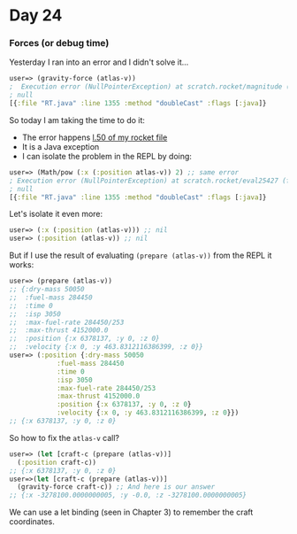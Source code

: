 # Day 24

### Forces (or debug time)

Yesterday I ran into an error and I didn't solve it... 
``` clojure
user=> (gravity-force (atlas-v))
;  Execution error (NullPointerException) at scratch.rocket/magnitude (rocket.clj:50).
; null
[{:file "RT.java" :line 1355 :method "doubleCast" :flags [:java]}
```
So today I am taking the time to do it:
- The error happens [l.50 of my rocket file](https://github.com/estellerostan/scratch/blob/3ebd66d2d59ac3ae28b0c89d91997a3981ec3d96/src/scratch/rocket.clj#L50) 
- It is a Java exception
- I can isolate the problem in the REPL by doing:
``` clojure
user=> (Math/pow (:x (:position atlas-v)) 2) ;; same error
; Execution error (NullPointerException) at scratch.rocket/eval25427 (form-init13815965523664498430.clj:121).
; null
[{:file "RT.java" :line 1355 :method "doubleCast" :flags [:java]}
```
Let's isolate it even more:
``` clojure
user=> (:x (:position (atlas-v))) ;; nil
user=> (:position (atlas-v)) ;; nil 
```
But if I use the result of evaluating `(prepare (atlas-v))` from the REPL it works:
``` clojure
user=> (prepare (atlas-v))
;; {:dry-mass 50050
;;  :fuel-mass 284450
;;  :time 0
;;  :isp 3050
;;  :max-fuel-rate 284450/253
;;  :max-thrust 4152000.0
;;  :position {:x 6378137, :y 0, :z 0}
;;  :velocity {:x 0, :y 463.8312116386399, :z 0}}
user=> (:position {:dry-mass 50050
            :fuel-mass 284450
            :time 0
            :isp 3050
            :max-fuel-rate 284450/253
            :max-thrust 4152000.0
            :position {:x 6378137, :y 0, :z 0}
            :velocity {:x 0, :y 463.8312116386399, :z 0}})
;; {:x 6378137, :y 0, :z 0}
```
So how to fix the `atlas-v` call?
``` clojure
user=> (let [craft-c (prepare (atlas-v))]
  (:position craft-c))
;; {:x 6378137, :y 0, :z 0}
user=>(let [craft-c (prepare (atlas-v))]
  (gravity-force craft-c)) ;; And here is our answer
;; {:x -3278100.0000000005, :y -0.0, :z -3278100.0000000005}
```
We can use a let binding (seen in Chapter 3) to remember the craft coordinates.
